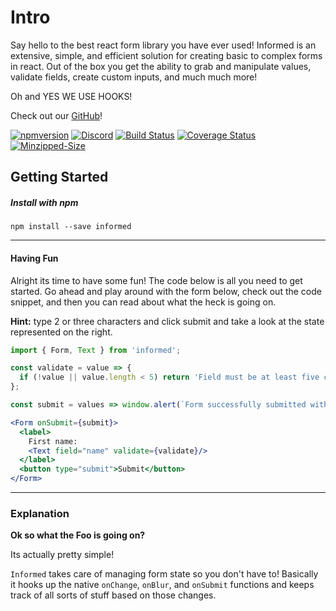 # Intro

Say hello to the best react form library you have ever used! Informed is an extensive, simple, and efficient solution for creating basic to complex forms in react. Out of the box you get the ability to grab and manipulate values, validate fields, create custom inputs, and much much more!

Oh and YES WE USE HOOKS!

Check out our [GitHub](https://github.com/joepuzzo/informed)!

[![npmversion](https://img.shields.io/npm/v/informed.svg)](https://www.npmjs.com/package/informed)
[![Discord](https://img.shields.io/discord/676066734746370058)](https://discord.gg/zpF5wA)
[![Build Status](https://travis-ci.org/joepuzzo/informed.svg?branch=master)](https://travis-ci.org/joepuzzo/informed)
[![Coverage Status](https://coveralls.io/repos/github/joepuzzo/informed/badge.svg?branch=master)](https://coveralls.io/github/joepuzzo/informed?branch=master)
[![Minzipped-Size](https://badgen.net/bundlephobia/minzip/informed)](https://bundlephobia.com/result?p=informed)



## Getting Started

##### Install with npm

```
npm install --save informed
```

---

#### Having Fun

Alright its time to have some fun! The code below is all you need to get
started. Go ahead and play around with the form below, check out the code
snippet, and then you can read about what the heck is going on. 

**Hint:** type 2 or three characters and click submit and take a look at the state represented on the right.

<!-- STORY -->

```jsx
import { Form, Text } from 'informed';

const validate = value => {
  if (!value || value.length < 5) return 'Field must be at least five characters';
};

const submit = values => window.alert(`Form successfully submitted with ${JSON.stringify(values)}`);

<Form onSubmit={submit}>
  <label>
    First name:
    <Text field="name" validate={validate}/>
  </label>
  <button type="submit">Submit</button>
</Form>
```

---

### Explanation

**Ok so what the Foo is going on?**

Its actually pretty simple!

`Informed` takes care of managing form state so you don't have to! Basically
it hooks up the native `onChange`, `onBlur`, and `onSubmit` functions and keeps track of
all sorts of stuff based on those changes.

<br/>
